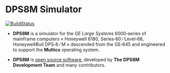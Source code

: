 <!--

Copyright (c) 2008-2021 The DPS8M Development Team

This file is provided "AS IS", without any express or implied
warranties, including but not limited to the implied warranties of
merchantability and fitness for a particular purpose.  In no event will
the authors or contributors be held liable for any direct, indirect,
incidental, special, exemplary, or consequential damages however caused
and on any theory of liability, whether in contract, strict liability,
or tort (including negligence or otherwise), arising in any way out of
the use of this file, even if advised of the possibility of such damage.

Permission is granted to anyone to use this file for any purpose,
including commercial applications, and to alter and distribute it freely
in any form, provided that the following conditions are met:

  1. The origin of this file must not be misrepresented; you must not
     claim that you authored the original file. If you use this file in
     a product, an acknowledgment in the product documentation would be
     appreciated but is not required.

  2. Altered versions in any form may not be misrepresented as being the
     original file, and neither the name of The DPS8M Development Team
     nor the names of authors or contributors may be used to endorse or
     promote products derived from this file without specific prior
     written permission.

  3. The text of this notice must be included, unaltered, with any
     distribution.

-->
<!--

 Notice: While there is no direct legal obligation under the terms
         of the license, The DPS8M Development Team requests that:

   1. Alterations to this file should be conspiciously marked, and,

   2. Alterations should not be made to any part of this file that
      describe actions or views of The DPS8M Development Team,
      authors, or contributors, and,

   3. Alterations should be throughly checked for factual accuracy.

-->

# DPS8M Simulator

[![BuildStatus](https://gitlab.com/dps8m/dps8m/badges/master/pipeline.svg?ignore_skipped=true)](https://gitlab.com/dps8m/dps8m/-/commits/master/)

- **DPS8M** is a simulator for the _GE Large Systems_ 6000‑series of
  mainframe computers « Honeywell 6180, Series‑60 ∕ Level‑68,
  Honeywell∕Bull DPS‑8 ∕ M » descended from the GE‑645 and engineered
  to support the **Multics** operating system.

- **DPS8M** is [open source software](LICENSE.md), developed by
  **The DPS8M Development Team** and many contributors.
